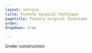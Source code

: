```yaml
---
layout: service
title: Pinhole Surgical Technique
pagetitle: Pinhole Surgical Technique
order:
dropdown: true

---
```


Under construction
